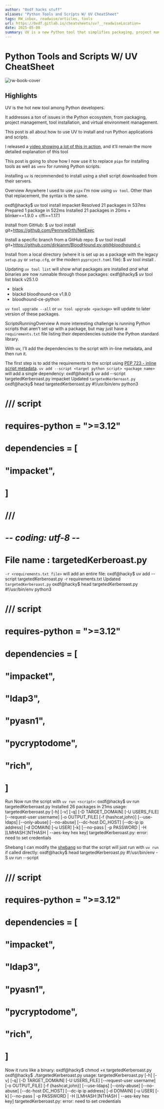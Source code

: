 ```yaml
---
author: "0xdf hacks stuff"
aliases: "Python Tools and Scripts W/ UV CheatSheet"
tags: RW_inbox, readwise/articles, tools
url: https://0xdf.gitlab.io/cheatsheets/uv?__readwiseLocation=
date: 2025-05-08
summary: UV is a new Python tool that simplifies packaging, project management, and running scripts. It is faster and more efficient than existing tools like pip and pipx. This post provides commands and tricks for using UV to install and manage Python applications easily.
---
```

# Python Tools and Scripts W/ UV CheatSheet

![rw-book-cover](https://0xdf.gitlab.io/img/uv-cs-cover.png)

## Highlights


UV is the hot new tool among Python developers. [](https://read.readwise.io/read/01jtjqptndwj60brahtmxydxgd)



It addresses a ton of issues in the Python ecosystem, from packaging, project management, tool installation, and virtual environment management. [](https://read.readwise.io/read/01jtjqq409ryrd6m4txwgh8ykd)



This post is all about how to use UV to install and run Python applications and scripts. [](https://read.readwise.io/read/01jtjqqgv36a0jde7hpfc2qz1j)



I released a [video showing a lot of this in action](https://www.youtube.com/watch?v=G36QXtBXKBQ), and it’ll remain the more detailed explanation of this tool [](https://read.readwise.io/read/01jtjqqs6pfdbzj7xna70438f0)



This post is going to show how I now use it to replace `pipx` for installing tools as well as `venv` for running Python scripts. [](https://read.readwise.io/read/01jtjqrvd9s2x0201cztzwx9hq)



Installing `uv` is recommended to install using a shell script downloaded from their servers. [](https://read.readwise.io/read/01jtjqscbkcm67rj5ztndr1z7g)



Overview
 Anywhere I used to use `pipx` I’m now using `uv tool`. Other than that replacement, the syntax is the same. [](https://read.readwise.io/read/01jtjqsqp0stp1h17sa3zphk17)



oxdf@hacky$ uv tool install impacket Resolved 21 packages in 537ms Prepared 1 package in 522ms Installed 21 packages in 20ms + blinker==1.9.0 + cffi==1.17.1 [](https://read.readwise.io/read/01jtjqsyqzwpcfjp6xxy52v062)



Install from GitHub:
 $ uv tool install git+https://github.com/Pennyw0rth/NetExec [](https://read.readwise.io/read/01jtjqt8rtg2j81zrt6msw1ds2)



Install a specific branch from a GitHub repo:
 $ uv tool install git+https://github.com/dirkjanm/BloodHound.py.git@bloodhound-c [](https://read.readwise.io/read/01jtjqtn9b5n4c84pxj9487njz)



Install from a local directory (where it is set up as a package with the legacy `setup.py` or `setup.cfg`, or the modern `pyproject.toml` file):
 $ uv tool install . [](https://read.readwise.io/read/01jtjqv0dw00j2yhxm67t4fykh)



Updating
 `uv tool list` will show what packages are installed *and* what binaries are now runnable through those packages:
 oxdf@hacky$ uv tool list
 black v25.1.0
 - black
 - blackd
 bloodhound-ce v1.8.0
 - bloodhound-ce-python [](https://read.readwise.io/read/01jtjqvcaz2psad7pvxh6x08x0)



`uv tool upgrade --all` or `uv tool upgrade <package>` will update to later version of these packages. [](https://read.readwise.io/read/01jtjqvhqvz4qxeakv4cxq928z)



ScriptsRunningOverview
 A more interesting challenge is running Python scripts that aren’t set up with a package, but may just have a `requirements.txt` file listing their dependencies outside the Python standard library. [](https://read.readwise.io/read/01jtjqweqavmwnpwnb018f3dcj)



With uv, I’ll add the dependencies to the script with in-line metadata, and then run it. [](https://read.readwise.io/read/01jtjqwv674xgfcrqtsa99y54g)



The first step is to add the requirements to the script using [PEP 723 - inline script metadata](https://peps.python.org/pep-0723/).
 `uv add --script <target python script> <package name>` will add a single dependency:
 oxdf@hacky$ uv add --script targetedKerberoast.py impacket
 Updated `targetedKerberoast.py`
 oxdf@hacky$ head targetedKerberoast.py 
 #!/usr/bin/env python3
 # /// script
 # requires-python = ">=3.12"
 # dependencies = [
 # "impacket",
 # ]
 # ///
 # -*- coding: utf-8 -*-
 # File name : targetedKerberoast.py [](https://read.readwise.io/read/01jtjqx62pp3665mm9bc2gemkr)



`-r <requirements.txt file>` will add an entire file:
 oxdf@hacky$ uv add --script targetedKerberoast.py -r requirements.txt 
 Updated `targetedKerberoast.py`
 oxdf@hacky$ head targetedKerberoast.py 
 #!/usr/bin/env python3
 # /// script
 # requires-python = ">=3.12"
 # dependencies = [
 # "impacket",
 # "ldap3",
 # "pyasn1",
 # "pycryptodome",
 # "rich",
 # ] [](https://read.readwise.io/read/01jtjqxg8sh5q7978sk814gy15)



Run
 Now run the script with `uv run <script>`:
 oxdf@hacky$ uv run targetedKerberoast.py 
 Installed 26 packages in 21ms
 usage: targetedKerberoast.py [-h] [-v] [-q] [-D TARGET_DOMAIN] [-U USERS_FILE] [--request-user username] [-o OUTPUT_FILE] [-f {hashcat,john}] [--use-ldaps] [--only-abuse]
 [--no-abuse] [--dc-host DC_HOST] [--dc-ip ip address] [-d DOMAIN] [-u USER] [-k] [--no-pass | -p PASSWORD | -H [LMHASH:]NTHASH | --aes-key hex key]
 targetedKerberoast.py: error: need to set credentials [](https://read.readwise.io/read/01jtjqxnjkw9h4cjy8cvm0r6fh)



Shebang
 I can modify the [shebang](https://en.wikipedia.org/wiki/Shebang_(Unix)) so that the script will just run with `uv run` if called directly:
 oxdf@hacky$ head targetedKerberoast.py 
 #!/usr/bin/env -S uv run --script
 # /// script
 # requires-python = ">=3.12"
 # dependencies = [
 # "impacket",
 # "ldap3",
 # "pyasn1",
 # "pycryptodome",
 # "rich",
 # ]
 Now it runs like a binary:
 oxdf@hacky$ chmod +x targetedKerberoast.py 
 oxdf@hacky$ ./targetedKerberoast.py 
 usage: targetedKerberoast.py [-h] [-v] [-q] [-D TARGET_DOMAIN] [-U USERS_FILE] [--request-user username] [-o OUTPUT_FILE] [-f {hashcat,john}] [--use-ldaps] [--only-abuse]
 [--no-abuse] [--dc-host DC_HOST] [--dc-ip ip address] [-d DOMAIN] [-u USER] [-k] [--no-pass | -p PASSWORD | -H [LMHASH:]NTHASH | --aes-key hex key]
 targetedKerberoast.py: error: need to set credentials [](https://read.readwise.io/read/01jtjqyx96g3r2pq8yv7vh9wvt)

